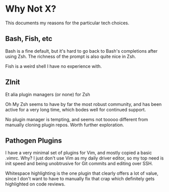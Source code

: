 # Why Not X?

This documents my reasons for the particular tech choices.

## Bash, Fish, etc

Bash is a fine default, but it's hard to go back to Bash's completions after
using Zsh. The richness of the prompt is also quite nice in Zsh.

Fish is a weird shell I have no experience with.

## ZInit

Et alia plugin managers (or none) for Zsh

Oh My Zsh seems to have by far the most robust community, and has been active
for a very long time, which bodes well for continued support.

No plugin manager is tempting, and seems not tooooo different from manually
cloning plugin repos. Worth further exploration.

## Pathogen Plugins

I have a very minimal set of plugins for Vim, and mostly copied a basic .vimrc.
Why? I just don't use Vim as my daily driver editor, so my top need is init
speed and being unobtrusive for Git commits and editing over SSH.

Whitespace highlighting is the one plugin that clearly offers a lot of value,
since I don't want to have to manually fix that crap which definitely gets
highlighted on code reviews.
